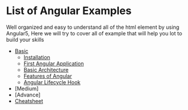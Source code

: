 # List of Angular Examples

Well organized and easy to understand all of the html element by using Angular5, Here we will try to cover all of example that will help you lot to build your skills

* [Basic](https://github.com/mdshohelrana/examples-of-angular/wiki)
  * [Installation](https://github.com/mdshohelrana/examples-of-angular/wiki/Installation)
  * [First Angular Application](https://github.com/mdshohelrana/examples-of-angular/wiki/First-Angular-Application)
  * [Basic Architecture](https://github.com/mdshohelrana/examples-of-angular/wiki/Basic-Architecture)
  * [Features of Angular](https://github.com/mdshohelrana/examples-of-angular/wiki/Features-of-Angular)
  * [Angular Lifecycle Hook](https://github.com/mdshohelrana/examples-of-angular/wiki/Angular-Lifecycle-Hook)
* [Medium]
* [Advance]
* [Cheatsheet](https://github.com/mdshohelrana/examples-of-angular/wiki/Cheatsheet)
